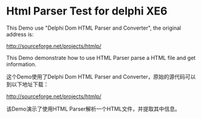 # Html Parser Test for delphi XE6

This Demo use "Delphi Dom HTML Parser and Converter", the original address is:

http://sourceforge.net/projects/htmlp/

This Demo demonstrate how to use HTML Parser parse a HTML file and get information.

这个Demo使用了Delphi Dom HTML Parser and Converter，原始的源代码可以到以下地址下载：

http://sourceforge.net/projects/htmlp/

该Demo演示了使用HTML Parser解析一个HTML文件，并提取其中信息。